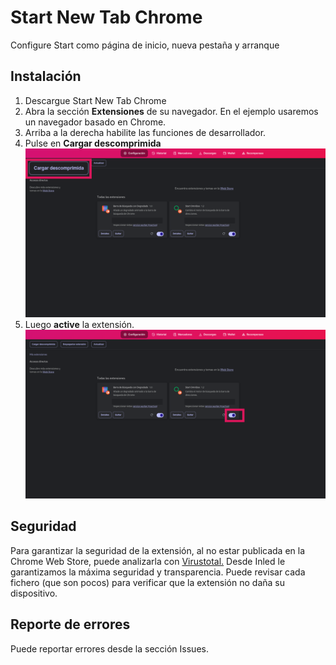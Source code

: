 # Start New Tab Chrome
Configure Start como página de inicio, nueva pestaña y arranque
## Instalación
1. Descargue Start New Tab Chrome
2. Abra la sección **Extensiones** de su navegador. En el ejemplo usaremos un navegador basado en Chrome.
3. Arriba a la derecha habilite las funciones de desarrollador.
4. Pulse en **Cargar descomprimida**![Pulsar en Cargar Descomprimida](startnewtabchrome-instalacion-1.png)
5. Luego **active** la extensión. ![Pulsar en activar](startnewtabchrome-instalacion-2.png)

## Seguridad
Para garantizar la seguridad de la extensión, al no estar publicada en la Chrome Web Store, puede analizarla con [Virustotal.](https://www.virustotal.com/gui/home/upload)
Desde Inled le garantizamos la máxima seguridad y transparencia.
Puede revisar cada fichero (que son pocos) para verificar que la extensión no daña su dispositivo.

## Reporte de errores
Puede reportar errores desde la sección Issues.